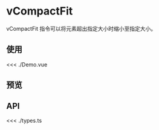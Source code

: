<script setup lang="ts">
import Demo from './Demo.vue'
</script>

# vCompactFit

vCompactFit 指令可以将元素超出指定大小时缩小至指定大小。

## 使用

<<< ./Demo.vue

## 预览

<Demo />

## API

<<< ./types.ts

